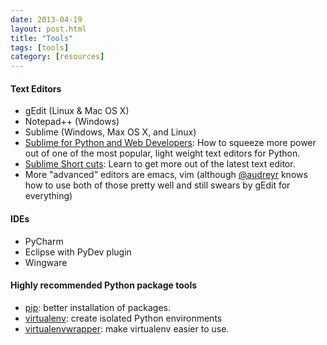 ```yaml
---
date: 2013-04-19
layout: post.html
title: "Tools"
tags: [tools]
category: [resources]
---
```


#### Text Editors

* gEdit (Linux & Mac OS X)
* Notepad++ (Windows)
* Sublime (Windows, Max OS X, and Linux)
* [Sublime for Python and Web Developers][sublime]: How to squeeze more power out of one of the most popular, light weight text editors for Python.
* [Sublime Short cuts][shortcuts]: Learn to get more out of the latest text editor.
* More "advanced" editors are emacs, vim (although [@audreyr][audreyr] knows how to use both of those pretty well and still swears by gEdit for everything)

#### IDEs

* PyCharm
* Eclipse with PyDev plugin
* Wingware

#### Highly recommended Python package tools
* [pip][pip]: better installation of packages.
* [virtualenv][venv]: create isolated Python environments
* [virtualenvwrapper][venvw]: make virtualenv easier to use.


[sublime]: http://opensourcehacker.com/2012/05/11/sublime-text-2-tips-for-python-and-web-developers/
[shortcuts]: https://www.shortcutfoo.com/app/tutorial/sublimetext
[pip]: http://www.pip-installer.org/
[venv]: http://www.virtualenv.org/
[venvw]: http://www.doughellmann.com/projects/virtualenvwrapper/
[audreyr]: https://twitter.com/audreyr
